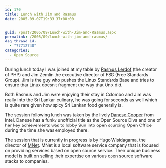 ```yaml
---
id: 170
title: Lunch with Jim and Rasmus
date: 2005-09-07T19:33:37+00:00


guid: /post/2005/09/Lunch-with-Jim-and-Rasmus.aspx
permalink: /2005/09/lunch-with-jim-and-rasmus/
dsq_thread_id:
  - "77712748"
categories:
  - Open Source
---
```


<p>During lunch today I was joined at my table by <a href="http://www.lerdorf.com/">Rasmus Lerdof</a> (the creator of PHP) and Jim 
Zemlin the executive director of FSG (Free Standards Group). Jim is the guy who 
pushes the Linux Standards Base and tries to ensure that Linux doesn't fragment 
the way that Unix did.</p>
<p>Both&nbsp;Rasmus and Jim&nbsp;were enjoying their stay in Colombo and Jim was 
really into the Sri Lankan culinary, he was going for seconds as well which is 
quite rare given how spicy Sri Lankan food generally is.</p>
<p>The session following lunch was taken by the lively <a href="http://danesecooper.blogs.com/divablog/">Danese Cooper</a>&nbsp;from 
Intel. Danese has a funky unofficial title as the Open Source Diva and one of 
her key achievements was to lobby Sun into open sourcing Open Office during the 
time she was employed there. </p>
<p>The session that is currently in progress is by Hugo Wisidagama, the director 
of <a href="http://www.mnetplus.com/">MNet</a>. MNet is a local software service 
company that is focused on providing services based on open source service. 
Their unique business model is built on selling their expertise on various open 
source software stacks to companies.</p>